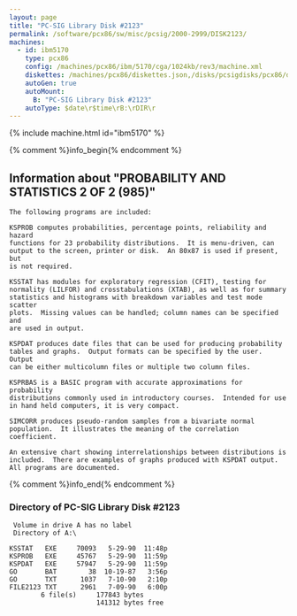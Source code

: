 ```yaml
---
layout: page
title: "PC-SIG Library Disk #2123"
permalink: /software/pcx86/sw/misc/pcsig/2000-2999/DISK2123/
machines:
  - id: ibm5170
    type: pcx86
    config: /machines/pcx86/ibm/5170/cga/1024kb/rev3/machine.xml
    diskettes: /machines/pcx86/diskettes.json,/disks/pcsigdisks/pcx86/diskettes.json
    autoGen: true
    autoMount:
      B: "PC-SIG Library Disk #2123"
    autoType: $date\r$time\rB:\rDIR\r
---
```


{% include machine.html id="ibm5170" %}

{% comment %}info_begin{% endcomment %}

## Information about "PROBABILITY AND STATISTICS 2 OF 2 (985)"

    The following programs are included:
    
    KSPROB computes probabilities, percentage points, reliability and hazard
    functions for 23 probability distributions.  It is menu-driven, can
    output to the screen, printer or disk.  An 80x87 is used if present, but
    is not required.
    
    KSSTAT has modules for exploratory regression (CFIT), testing for
    normality (LILFOR) and crosstabulations (XTAB), as well as for summary
    statistics and histograms with breakdown variables and test mode scatter
    plots.  Missing values can be handled; column names can be specified and
    are used in output.
    
    KSPDAT produces date files that can be used for producing probability
    tables and graphs.  Output formats can be specified by the user.  Output
    can be either multicolumn files or multiple two column files.
    
    KSPRBAS is a BASIC program with accurate approximations for probability
    distributions commonly used in introductory courses.  Intended for use
    in hand held computers, it is very compact.
    
    SIMCORR produces pseudo-random samples from a bivariate normal
    population.  It illustrates the meaning of the correlation
    coefficient.
    
    An extensive chart showing interrelationships between distributions is
    included.  There are examples of graphs produced with KSPDAT output.
    All programs are documented.
{% comment %}info_end{% endcomment %}


### Directory of PC-SIG Library Disk #2123

     Volume in drive A has no label
     Directory of A:\

    KSSTAT   EXE     70093   5-29-90  11:48p
    KSPROB   EXE     45767   5-29-90  11:59p
    KSPDAT   EXE     57947   5-29-90  11:59p
    GO       BAT        38  10-19-87   3:56p
    GO       TXT      1037   7-10-90   2:10p
    FILE2123 TXT      2961   7-09-90   6:00p
            6 file(s)     177843 bytes
                          141312 bytes free
